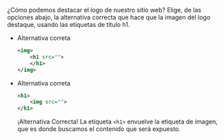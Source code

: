 ¿Cómo podemos destacar el logo de nuestro sitio web? Elige, de las opciones abajo, la alternativa correcta que hace que la imagen del logo destaque, usando las etiquetas de título h1.

- Alternativa correta
    
    ```xml
    <img>
        <h1 src="">
        </h1>
    </img>
    ```
    
- Alternativa correta
    
    ```xml
    <h1>
        <img src="">
    </h1>
    ```
    
    ¡Alternativa Correcta! La etiqueta `<h1>` envuelve la etiqueta de imagen, que es donde buscamos el contenido que será expuesto.